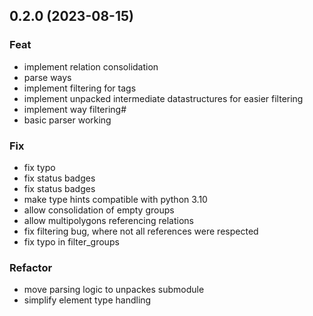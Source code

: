 ## 0.2.0 (2023-08-15)

### Feat

- implement relation consolidation
- parse ways
- implement filtering for tags
- implement unpacked intermediate datastructures for easier filtering
- implement way filtering#
- basic parser working

### Fix

- fix typo
- fix status badges
- fix status badges
- make type hints compatible with python 3.10
- allow consolidation of empty groups
- allow multipolygons referencing relations
- fix filtering bug, where not all references were respected
- fix typo in filter_groups

### Refactor

- move parsing logic to unpackes submodule
- simplify element type handling
